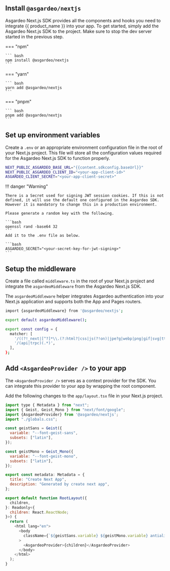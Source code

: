 
## Install `@asgardeo/nextjs`

Asgardeo Next.js SDK provides all the components and hooks you need to integrate {{ product_name }} into your app. To get started, simply add the Asgardeo Next.js SDK to the project. Make sure to stop the dev server started in the previous step.

=== "npm"

    ``` bash
    npm install @asgardeo/nextjs
    ```

=== "yarn"

    ``` bash
    yarn add @asgardeo/nextjs
    ```

=== "pnpm"

    ``` bash
    pnpm add @asgardeo/nextjs
    ```

## Set up environment variables

Create a `.env` or an appropriate environment configuration file in the root of your Next.js project. This file will store all the configuration values required for the Asgardeo Next.js SDK to function properly.

```bash title=".env"
NEXT_PUBLIC_ASGARDEO_BASE_URL="{{content.sdkconfig.baseUrl}}"
NEXT_PUBLIC_ASGARDEO_CLIENT_ID="<your-app-client-id>"
ASGARDEO_CLIENT_SECRET="<your-app-client-secret>"
```

!!! danger "Warning"

    There is a Secret used for signing JWT session cookies. If this is not defined, it will use the default one configured in the Asgardeo SDK. However it is mandatory to change this in a production environment.

    Please generate a random key with the following.

    ```bash
    openssl rand -base64 32
    ```
    Add it to the .env file as below.
    
    ```bash
    ASGARDEO_SECRET="<your-secret-key-for-jwt-signing>"
    ```

## Setup the middleware

Create a file called `middleware.ts` in the root of your Next.js project and integrate the `asgardeoMiddleware` from the Asgardeo Next.js SDK.

The `asgardeoMiddleware` helper integrates Asgardeo authentication into your Next.js application and supports both the App and Pages routers.

```bash title="middleware.ts"
import {asgardeoMiddleware} from '@asgardeo/nextjs';

export default asgardeoMiddleware();

export const config = {
  matcher: [
    '/((?!_next|[^?]*\\.(?:html?|css|js(?!on)|jpe?g|webp|png|gif|svg|ttf|woff2?|ico|csv|docx?|xlsx?|zip|webmanifest)).*)',
    '/(api|trpc)(.*)',
  ],
};
```

## Add `<AsgardeoProvider />` to your app

The `<AsgardeoProvider />` serves as a context provider for the SDK. You can integrate this provider to your app by wrapping the root component.

Add the following changes to the `app/layout.tsx` file in your Next.js project.

```javascript title="app/layout.tsx" hl_lines="3 31"
import type { Metadata } from "next";
import { Geist, Geist_Mono } from "next/font/google";
import {AsgardeoProvider} from '@asgardeo/nextjs';
import "./globals.css";

const geistSans = Geist({
  variable: "--font-geist-sans",
  subsets: ["latin"],
});

const geistMono = Geist_Mono({
  variable: "--font-geist-mono",
  subsets: ["latin"],
});

export const metadata: Metadata = {
  title: "Create Next App",
  description: "Generated by create next app",
};

export default function RootLayout({
  children,
}: Readonly<{
  children: React.ReactNode;
}>) {
  return (
    <html lang="en">
      <body
        className={`${geistSans.variable} ${geistMono.variable} antialiased`}
      >
        <AsgardeoProvider>{children}</AsgardeoProvider>
      </body>
    </html>
  );
}
```

<!-- Auth.js is a lightweight JavaScript library designed for simplifying authentication workflows in web application. The Asgardeo provider for Auth.js offers all the components and hooks you need to integrate your app with {{product_name}}. 

When integrating {{product_name}} with your Next.js app, using a library like auth.js offers significant benefits over building a custom SDK.

- **No Vendor Lock-in:** One of the most significant advantages of using Auth.js is its flexibility to integrate with various Identity Providers (IdPs), not just {{product_name}}. This avoids vendor lock-in and future-proofs your application, giving you the freedom to choose the best provider for your evolving needs.

- **Simplified, Secure Authentication:** Auth.js simplifies the implementation of complex authentication flows like token validation, session management, and token refresh, allowing you to handle these processes securely with minimal code. 

- **Community Support and Documentation:** Auth.js has a large, active community and comprehensive documentation. If you encounter any issues or need to extend functionality, there are plenty of resources available.

As the next step, run the following command to install the React SDK from the npm registry.

```bash
npm install next-auth@beta

```

## Generate Auth Secret Environment Variable

The only environment variable that is mandatory is the AUTH_SECRET. This is a random value used by the library to encrypt tokens and email verification hashes. You can generate one via the [Auth.js](https://github.com/nextauthjs/cli){:target="_blank"}  CLI running the following command;

```bash
yarn dlx auth secret

```

Running this command will add an AUTH_SECRET to your .env file.

As the next step, add following entries to the .env or .env.local file, and make sure to replace the placeholders in the following code with the client-id, client-secret and issuer values you copied during in **Step-3** the application registration in the {{product_name}} console.

```baproperties sh title=".env.local"
    AUTH_ASGARDEO_ID="<your-app-client-id>"
    AUTH_ASGARDEO_SECRET="<your-app-client-secret>"
    AUTH_ASGARDEO_ISSUER="<your-app-issuer-url>"

```

## Create the auth.ts Configuration File

We need to create a configuration file for auth.js. This is where you define the behavior of the library, including custom authentication logic, specifying adapters, token handling, and more. In this file, you'll pass all the necessary options to the framework-specific initialization function and export route handlers like sign in, sign out, and any additional methods you need.
Although you're free to name and place this file wherever you want, the following conventions are recommended for better organization in Next.js. 
Auth.js comes with over 80 providers pre-configured and {{product_name}} is one of those providers which makes your life even easier.

First, create an `auth.ts` file in `src/auth.ts` directory.

```bash

touch /src/auth.ts

```

Add {{product_name}} as a provider in the `/src/auth.ts'` file.

```javascript title="auth.ts"
import NextAuth from "next-auth"
import Asgardeo from "next-auth/providers/asgardeo"

export const { handlers, signIn, signOut, auth } = NextAuth({
  providers: [Asgardeo({
    issuer: process.env.AUTH_ASGARDEO_ISSUER
  })],
})

```
Note that we have only passed the issuer (AUTH_ASGARDEO_ISSUER) to the Asgardeo() function from the environment variables. The Client ID and the Client Secret will be automatically used by auth.js under-the-hood. Therefore, we do not need to include them in the provider configuration.

As the next step, create a Route Handler file in the `src/app/api/auth/[...nextauth]/route.ts` location. 

First, let's create the directory structure. 

```bash
mkdir -p src/app/api/auth/\[...nextauth\]

touch mkdir -p src/app/api/auth/\[...nextauth\]/route.ts

```

!!! Note
    The directory `src/app/api/auth/[...nextauth]/route.ts` in a Next.js project is used to define a dynamic API route for handling authentication. The `[...nextauth]` is a catch-all route that processes multiple authentication-related requests such as sign-in, sign-out, and session management. The route.ts file specifies the logic for these operations, typically by exporting handlers for HTTP methods like GET and POST. This setup centralizes authentication logic, supports OAuth providers like Google or GitHub, and integrates seamlessly into Next.js applications for secure and scalable authentication workflows.

Then add the following code into `src/app/api/auth/[...nextauth]/route.ts` file. 

```javascript title="route.ts"
import { handlers } from "@/auth" 
export const { GET, POST } = handlers
```

We can optionally create Middleware to keep the session alive, this will update the session expiry every time it's called. 

Next, create `src/middleware.ts` file with the following code. 

```bash

touch mkdir -p src/middleware.ts

```

```javascript title="middleware.ts"
export { auth as middleware } from "@/auth"

``` -->